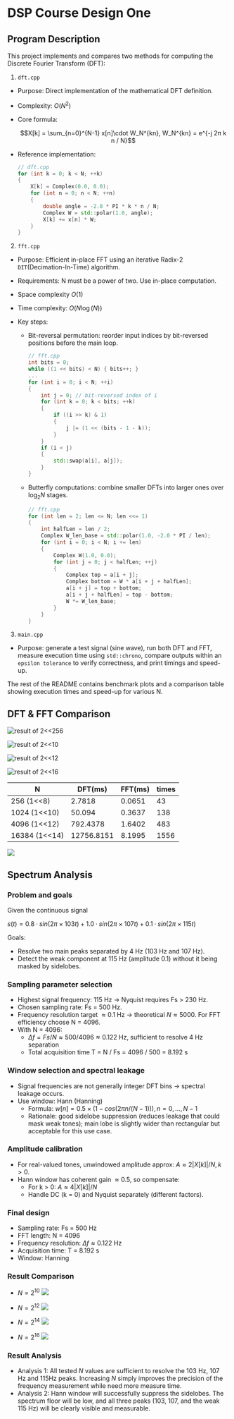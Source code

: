 # DSP Course Design One

## Program Description

This project implements and compares two methods for computing the Discrete Fourier Transform (DFT):

1. `dft.cpp`  
- Purpose: Direct implementation of the mathematical DFT definition.
- Complexity: $O(N^2)$
- Core formula:
  
  $$X[k] = \sum_{n=0}^{N-1} x[n]\cdot W_N^{kn}, W_N^{kn} = e^{-j 2π k n / N}$$

- Reference implementation:
    ```cpp
    // dft.cpp
    for (int k = 0; k < N; ++k)
    {
        X[k] = Complex(0.0, 0.0);
        for (int n = 0; n < N; ++n)
        {
            double angle = -2.0 * PI * k * n / N;
            Complex W = std::polar(1.0, angle);
            X[k] += x[n] * W;
        }
    }
    ```

2. `fft.cpp`
- Purpose: Efficient in-place FFT using an iterative Radix-2 `DIT`(Decimation-In-Time) algorithm.
- Requirements: N must be a power of two. Use in-place computation. 
- Space complexity $O(1)$
- Time complexity: $O(N \log(N))$
- Key steps:
  
  - Bit-reversal permutation: reorder input indices by bit-reversed positions before the main loop.
  
    ```cpp
    // fft.cpp
    int bits = 0;
    while ((1 << bits) < N) { bits++; }
    ...
    for (int i = 0; i < N; ++i)
    {
        int j = 0; // bit-reversed index of i
        for (int k = 0; k < bits; ++k)
        {
            if ((i >> k) & 1)
            {
                j |= (1 << (bits - 1 - k));
            }
        }
        if (i < j)
        {
            std::swap(a[i], a[j]);
        }
    }
    ```

  - Butterfly computations: combine smaller DFTs into larger ones over $\log_2 N$ stages. 

    ```cpp
    // fft.cpp
    for (int len = 2; len <= N; len <<= 1)
    {
        int halfLen = len / 2;
        Complex W_len_base = std::polar(1.0, -2.0 * PI / len);
        for (int i = 0; i < N; i += len)
        {
            Complex W(1.0, 0.0);
            for (int j = 0; j < halfLen; ++j)
            {
                Complex top = a[i + j];
                Complex bottom = W * a[i + j + halfLen];
                a[i + j] = top + bottom;
                a[i + j + halfLen] = top - bottom;
                W *= W_len_base;
            }
        }
    }
    ```

3. `main.cpp`
- Purpose: generate a test signal (sine wave), run both DFT and FFT, measure execution time using `std::chrono`, compare outputs within an `epsilon tolerance` to verify correctness, and print timings and speed-up.

The rest of the README contains benchmark plots and a comparison table showing execution times and speed-up for various N.

## DFT & FFT Comparison

![result of 2<<256](./pic/256.png)

![result of 2<<10](./pic/1024.png)

![result of 2<<12](./pic/4096.png)

![result of 2<<16](./pic/16384.png)

| N             | DFT(ms)    | FFT(ms) | times |
| ------------- | ---------- | ------- | ----- |
| 256 (1<<8)    | 2.7818     | 0.0651  | 43    |
| 1024 (1<<10)  | 50.094     | 0.3637  | 138   |
| 4096 (1<<12)  | 792.4378   | 1.6402  | 483   |
| 16384 (1<<14) | 12756.8151 | 8.1995  | 1556  |

![](./pic/table.png)

## Spectrum Analysis

### Problem and goals
Given the continuous signal

$s(t) = 0.8·sin(2π\times103t) + 1.0·sin(2π\times107t) + 0.1·sin(2π\times115t)$

Goals:
- Resolve two main peaks separated by 4 Hz (103 Hz and 107 Hz).
- Detect the weak component at 115 Hz (amplitude 0.1) without it being masked by sidelobes.

### Sampling parameter selection
- Highest signal frequency: 115 Hz → Nyquist requires Fs > 230 Hz.
- Chosen sampling rate: Fs = 500 Hz.
- Frequency resolution target $\approx 0.1$ Hz $\rightarrow$ theoretical $N\approx5000$. For FFT efficiency choose N = 4096.
- With N = 4096:
  - $\Delta f = Fs / N \approx 500 / 4096 \approx 0.122$ Hz, sufficient to resolve 4 Hz separation
  - Total acquisition time T = N / Fs = 4096 / 500 = 8.192 s

### Window selection and spectral leakage
- Signal frequencies are not generally integer DFT bins $\rightarrow$ spectral leakage occurs.
- Use window: Hann (Hanning)
  - Formula: $w[n] = 0.5\times(1 − cos(2π n / (N − 1))), n = 0, ..., N−1$
  - Rationale: good sidelobe suppression (reduces leakage that could mask weak tones); main lobe is slightly wider than rectangular but acceptable for this use case.

### Amplitude calibration
- For real-valued tones, unwindowed amplitude approx: $A \approx 2|X[k]|/N, k>0$.
- Hann window has coherent gain $\approx0.5$, so compensate:
  - For k > 0: $A \approx 4|X[k]|/N$
  - Handle DC (k = 0) and Nyquist separately (different factors).

### Final design
- Sampling rate: Fs = 500 Hz  
- FFT length: N = 4096 
- Frequency resolution: $\Delta f \approx 0.122$ Hz  
- Acquisition time: T = 8.192 s  
- Window: Hanning

### Result Comparison
 -  $N=2^{10}$
    ![](./pic/N10.png)

 -  $N=2^{12}$
    ![](./pic/N12.png)  

 -  $N=2^{14}$
    ![](./pic/N14.png)

 -  $N=2^{16}$
    ![](./pic/N16.png)

### Result Analysis

- Analysis 1: All tested $N$ values are sufficient to resolve the 103 Hz, 107 Hz and 115Hz peaks. Increasing $N$ simply improves the precision of the frequency measurement while need more measure time.
- Analysis 2: Hann window will successfully suppress the sidelobes. The spectrum floor will be low, and all three peaks (103, 107, and the weak 115 Hz) will be clearly visible and measurable.